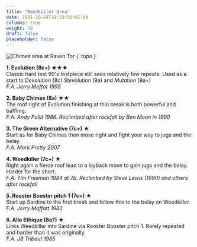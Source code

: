 ```yaml
---
title: "Weedkiller Area"
date: 2021-10-24T19:33:05+01:00
columns: true
weight: 70
draft: false
placeholder: false
---
```


![Chimes area at Raven Tor](/img/peak/millers-dale/ravenstor-weedkiller.jpg)
{ .topo }


**1. Evolution (8c+)** &starf;&starf;&starf;  
Classic hard test 90's testpiece still sees relatively few repeats. Used as a start to *Devolution* (8c) *Stevolution* (9a) and *Mutation* (9a+)  
*F.A. Jerry Moffat 1995*

**2. Baby Chimes (8a)** &starf;&starf;  
The roof right of Evolution finishing at thin break is both powerful and baffling.  
*F.A. Andy Pollit 1986. Reclimbed after rockfall by Ben Moon in 1990*

**3. The Green Alternative (7c+)** &starf;  
Start as for Baby Chimes then move right and fight your way to jugs and the belay.  
*F.A. Mark Pretty 2007*

**4. Weedkiller (7c+)** &starf;  
Right again a fierce roof lead to a layback move to gain jugs and the belay. Harder for the short.  
*F.A. Tim Freeman 1984 at 7b. Reclimbed by Steve Lewis (1990) and others after rockfall*

**5. Rooster Booster pitch 1 (7c+)** &starf;  
Start up Sardine to the first break and follow this to the belay on Weedkiller.  
*F.A. Jerry Moffatt 1982*

**6. Allo Ethique (8a?)** &starf;  
Links Weedkiller into Sardine via Rooster Booster pitch 1. Rarely repeated and harder than it was originally.  
*F.A. JB Tribout 1985*